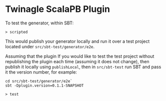 # Twinagle ScalaPB Plugin

To test the generator, within SBT:

```
> scripted
```

This would publish your generator locally and run it over a test project
located under `src/sbt-test/generator/e2e`.

Assuming that the plugin If you would like to test the test project without republishing the plugin
each time (assuming it does not change), then publish it locally using
`publishLocal`, then in `src/sbt-test` run SBT and pass it the version number,
for example:

```
cd src/sbt-test/generator/e2e`
sbt -Dplugin.version=0.1.1-SNAPSHOT

> test
```
